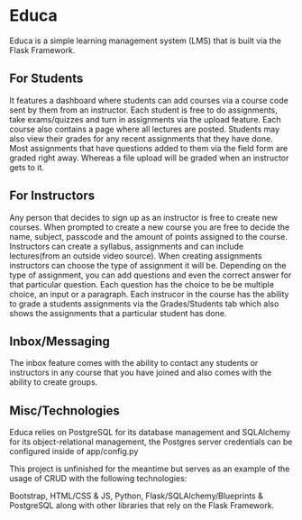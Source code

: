 # Educa 
Educa is a simple learning management system (LMS) that is built via the Flask Framework.

## For Students
It features a dashboard where students can add courses via a course code sent by them from an instructor. Each student is free to do assignments, take exams/quizzes and turn in assignments via the upload feature. Each course also contains a page where all lectures are posted. Students may also view their grades for any recent assignments that they have done. Most assignments that have questions added to them via the field form are graded right away. Whereas a file upload will be graded when an instructor gets to it.

## For Instructors
Any person that decides to sign up as an instructor is free to create new courses. When prompted to create a new course you are free to decide the name, subject, passcode and the amount of points assigned to the course. Instructors can create a syllabus, assignments and can include lectures(from an outside video source). When creating assignments instructors can choose the type of assignment it will be. Depending on the type of assignment, you can add questions and even the correct answer for that particular question. Each question has the choice to be be multiple choice, an input or a paragraph. Each instrucor in the course has the ability to grade a students assignments via the Grades/Students tab which also shows the assignments that a particular student has done.

## Inbox/Messaging
The inbox feature comes with the ability to contact any students or instructors in any course that you have joined and also comes with the ability to create groups.

## Misc/Technologies
Educa relies on PostgreSQL for its database management and SQLAlchemy for its object-relational management, the Postgres server credentials can be configured inside of app/config.py

This project is unfinished for the meantime but serves as an example of the usage of CRUD with the following technologies:

Bootstrap, HTML/CSS & JS, Python, Flask/SQLAlchemy/Blueprints & PostgreSQL along with other libraries that rely on the Flask Framework.
